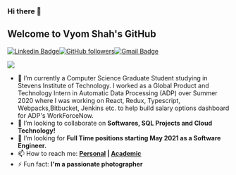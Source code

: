 ### Hi there 👋
## Welcome to Vyom Shah's GitHub

[![Linkedin Badge](https://img.shields.io/badge/-vyom--shah-blue?style=social&logo=Linkedin&logoColor=blue&link=https://www.linkedin.com/in/vyom-shah/)](https://www.linkedin.com/in/vyom-shah/)[![GitHub followers](https://img.shields.io/github/followers/vyom-shah?label=Follow&style=social)](https://github.com/vyom-shah/?tab=follow)[![Gmail Badge](https://img.shields.io/badge/-vyom-shah?style=social&logo=Gmail&logoColor=red&link=mailto:vyom0123@gmail.com)](mailto:vyom0123@gmail.com)

![](https://komarev.com/ghpvc/?username=vyom-shah)


- 🔭 I’m currently a Computer Science Graduate Student studying in Stevens Institute of Technology. I worked as a Global Product and Technology Intern in Automatic Data Processing (ADP) over Summer 2020 where I was working on React, Redux, Typescript, Webpacks,Bitbucket, Jenkins etc. to help build salary options dashboard for ADP's WorkForceNow.
- 👯 I’m looking to collaborate on **Softwares, SQL Projects and Cloud Technology!**
- 🤔 I’m looking for **Full Time positions starting May 2021 as a Software Engineer.**
- 📫 How to reach me: **[Personal](mailto:vyom0123@gmail.com) | [Academic](mailto:vshah50@stevens.edu)**
- ⚡ Fun fact: **I'm a passionate photographer**

<!--
**vyom-shah/vyom-shah** is a ✨ _special_ ✨ repository because its `README.md` (this file) appears on your GitHub profile.

Here are some ideas to get you started:

- 🔭 I’m currently working on ...
- 🌱 I’m currently learning ...
- 👯 I’m looking to collaborate on ...
- 🤔 I’m looking for help with ...
- 💬 Ask me about ...
- 📫 How to reach me: ...
- 😄 Pronouns: ...
- ⚡ Fun fact: ...
-->

